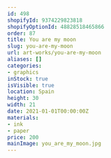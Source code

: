 ```yaml
---
id: 498
shopifyId: 9374229823818
shopifyOptionId: 48828518465866
order: 87
title: You are my moon
slug: you-are-my-moon
url: art-works/you-are-my-moon
aliases: []
categories:
- graphics
inStock: true
isVisible: true
location: Spain
height: 30
width: 21
date: 2021-01-01T00:00:00Z
materials:
- ink
- paper
price: 200
mainImage: you_are_my_moon.jpg
---
```

